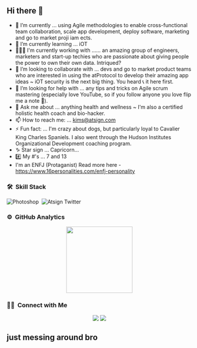 ## Hi there 👋

- 🔭 I’m currently ... using Agile methodologies to enable cross-functional team collaboration, scale app development, deploy software, marketing and go to market proji iam 
ects.
- 🌱 I’m currently learning ... iOT 
- 👩🏻‍💻 I'm currently working with ...... an amazing group of engineers, marketers and start-up techies who are passionate about giving people the power to own their own data. Intriqued?  
- 👯 I’m looking to collaborate with ... devs and go to market product teams who are interested in using the atProtocol to develop their amazing app ideas ~ iOT security is the next big thing.  You heard 📞 it here first.
- 🤔 I’m looking for help with ... any tips and tricks on Agile scrum mastering (especially love YouTube, so if you follow anyone you love flip me a note 📧).
- 💬 Ask me about ... anything health and wellness ~ I'm also a certified holistic health coach and bio-hacker.
- 📫 How to reach me: ... kims@atsign.com
- ⚡ Fun fact: ... I'm crazy about dogs, but particularly loyal to Cavalier King Charles Spaniels.  I also went through the Hudson Institutes Organizational Development coaching program.
- ♑️ Star sign ... Capricorn...
- #️⃣ My #'s ... 7 and 13
- I'm an ENFJ (Protaganist) Read more here - https://www.16personalities.com/enfj-personality


### 🛠 &nbsp;Skill Stack
![Photoshop](https://img.shields.io/badge/-Photoshop-05122A?style=flat&logo=adobe-photoshop)&nbsp;
![Atsign Twitter](https://img.shields.io/twitter/follow/atsigncompany?style=social)&nbsp;

### ⚙️ &nbsp;GitHub Analytics

<p align="center">
<a href="https://github.com/ksanty">
  <img height="180em" src="https://github-readme-stats-eight-theta.vercel.app/api?username=ksanty&show_icons=true&theme=algolia&include_all_commits=true&count_private=true"/>
</a>
</p>

### 🤝🏻 &nbsp;Connect with Me

<p align="center">
<a href="https://linkedin.com/in/kimsanty"><img src="https://img.shields.io/badge/-Kim%20Santy-0077B5?style=flat&logo=Linkedin&logoColor=white"/></a>
<a href="mailto:kims@atsign.com"><img src="https://img.shields.io/badge/-kims@atsign.com-D14836?style=flat&logo=Gmail&logoColor=white"/></a>
</p>

just messing around bro
-----
